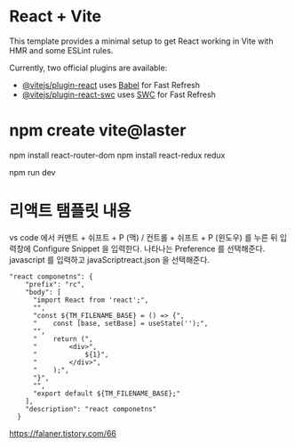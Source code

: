 # React + Vite

This template provides a minimal setup to get React working in Vite with HMR and some ESLint rules.

Currently, two official plugins are available:

- [@vitejs/plugin-react](https://github.com/vitejs/vite-plugin-react/blob/main/packages/plugin-react/README.md) uses [Babel](https://babeljs.io/) for Fast Refresh
- [@vitejs/plugin-react-swc](https://github.com/vitejs/vite-plugin-react-swc) uses [SWC](https://swc.rs/) for Fast Refresh

# npm create vite@laster

npm install react-router-dom
npm install react-redux redux


npm run dev

# 리액트 탬플릿 내용 
vs code 에서 커맨트 + 쉬프트 + P (맥) / 컨트롤 + 쉬프트 + P (윈도우) 를 누른 뒤 입력창에 Configure Snippet 을 입력한다.
나타나는 Preference 를 선택해준다.
javascript 를 입력하고 javaScriptreact.json 을 선택해준다.

	"react componetns": {
		"prefix": "rc",
		"body": [
		  "import React from 'react';",
		  "",
		  "const ${TM_FILENAME_BASE} = () => {",
		  "    const [base, setBase] = useState('');",
		  "",
		  "    return (",
		  "        <div>",
		  "            ${1}",
		  "        </div>",
		  "    );",
		  "}",
		  "",
		  "export default ${TM_FILENAME_BASE};"
		],
		"description": "react componetns"
	  }

https://falaner.tistory.com/66